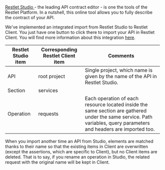<a href="https://studio.restlet.com" target="_blank">Restlet Studio <i class="fa fa-external-link" aria-hidden="true"></i></a> - the leading API contract editor - is one the tools of the Restlet Platform. In a nutshell, this online tool allows you to fully describe the contract of your API.

We've implemented an integrated import from Restlet Studio to Restlet Client. You just have one button to click there to import your API in Restlet Client. You will find more information about this integration [here](../../../studio/user-guide/platform/tryinclient).

| Restlet Studio item | Corresponding Restlet Client item | Comments
|---------------------|-----------------------------------|---------
| API | root project | Single project, which name is given by the name of the API in Restlet Studio.
| Section | services |
| Operation | requests | Each operation of each resource located inside the same section are gathered under the same service. Path variables, query parameters and headers are imported too.

When you import another time an API from Studio, elements are matched thanks to their name so that the existing items in Client are overwritten (except the assertions, which are specific to Client), but no Client items are deleted.
That is to say, if you rename an operation in Studio, the related request with the original name will be kept in Client.